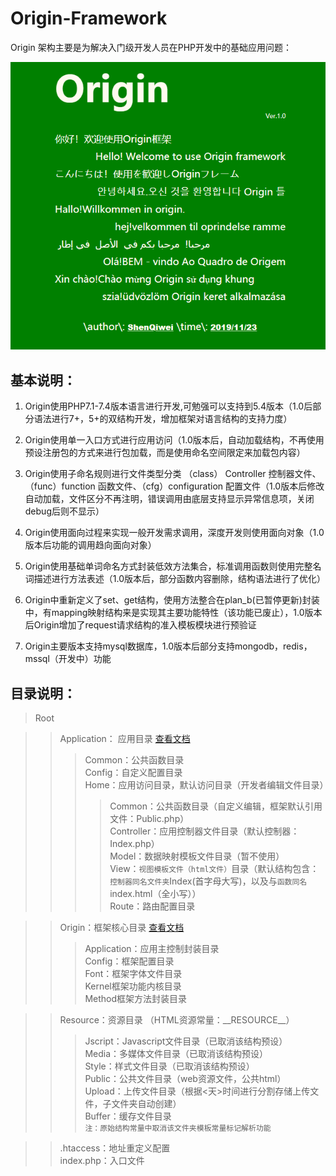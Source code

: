 # Origin-Framework
Origin 架构主要是为解决入门级开发人员在PHP开发中的基础应用问题： 

![欢迎页](https://github.com/shenqiwei/Origin-Framework/blob/master/Screenshot/welcome.png)
## 基本说明：
1) Origin使用PHP7.1-7.4版本语言进行开发,可勉强可以支持到5.4版本（1.0后部分语法进行7+，5+的双结构开发，增加框架对语言结构的支持力度）

2) Origin使用单一入口方式进行应用访问（1.0版本后，自动加载结构，不再使用预设注册包的方式来进行包加载，而是使用命名空间限定来加载包内容）

3) Origin使用子命名规则进行文件类型分类 （class） Controller 控制器文件、（func）function 函数文件、（cfg）configuration 配置文件（1.0版本后修改自动加载，文件区分不再注明，错误调用由底层支持显示异常信息项，关闭debug后则不显示）

4) Origin使用面向过程来实现一般开发需求调用，深度开发则使用面向对象（1.0版本后功能的调用趋向面向对象）

5) Origin使用基础单词命名方式封装低效方法集合，标准调用函数则使用完整名词描述进行方法表述（1.0版本后，部分函数内容删除，结构语法进行了优化）

6) Origin中重新定义了set、get结构，使用方法整合在plan_b(已暂停更新)封装中，有mapping映射结构来是实现其主要功能特性（该功能已废止），1.0版本后Origin增加了request请求结构的准入模板模块进行预验证

7) Origin主要版本支持mysql数据库，1.0版本后部分支持mongodb，redis，mssql（开发中）功能

## 目录说明：
> Root

>>Application： 应用目录 <a href="https://github.com/shenqiwei/Origin-Framework/tree/master/Application">查看文档</a>  
>>>Common：公共函数目录  
Config：自定义配置目录  
Home：应用访问目录，默认访问目录（开发者编辑文件目录）  
>>>>Common：公共函数目录（自定义编辑，框架默认引用文件：Public.php）  
Controller：应用控制器文件目录（默认控制器：Index.php）  
Model：数据映射模板文件目录（暂不使用）  
View：`视图模板文件（html文件）`目录（默认结构包含：`控制器同名文件夹`Index(首字母大写)，以及与`函数同名`index.html（全小写））  
Route：路由配置目录  

>>Origin：框架核心目录 <a href="https://github.com/shenqiwei/Origin-Framework/tree/master/Origin">查看文档</a>  
>>>Application：应用主控制封装目录  
Config：框架配置目录  
Font：框架字体文件目录  
Kernel框架功能内核目录  
Method框架方法封装目录

>>Resource：资源目录  （HTML资源常量：\_\_RESOURCE__）
>>>Jscript：Javascript文件目录（已取消该结构预设）  
Media：多媒体文件目录（已取消该结构预设）  
Style：样式文件目录（已取消该结构预设）  
Public：公共文件目录（web资源文件，公共html）   
Upload：上传文件目录（根据<天>时间进行分割存储上传文件，子文件夹自动创建）   
Buffer：缓存文件目录   
`注：原始结构常量中取消该文件夹模板常量标记解析功能`

>>.htaccess：地址重定义配置  
>>index.php：入口文件  
